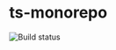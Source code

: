 # ts-monorepo

![Build status](https://github.com/barydos/ts-monorepo/actions/workflows/ci.yml/badge.svg?branch=main)
